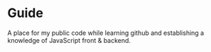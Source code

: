 # Guide
A place for my public code while learning github and establishing a knowledge of JavaScript front & backend. 
